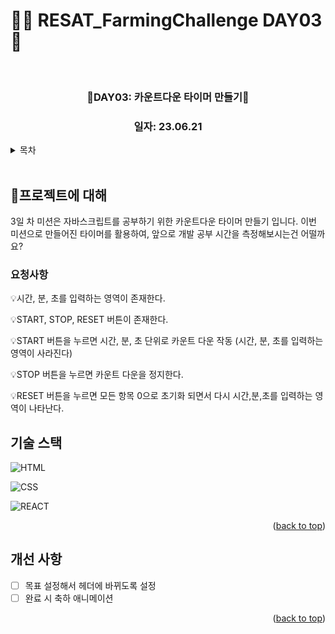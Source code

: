 # 👩‍🌾 RESAT_FarmingChallenge DAY03 🌾

<a name="readme-top"></a>

<!-- PROJECT LOGO -->

<br />

<div align="center">
  <a href="https://github.com/github_username/repo_name">
    <div width = "80" height="80">
        <!-- <img> 첨부 예정 -->
    </div>
  </a>
<h3 align="center">🌱DAY03: 카운트다운 타이머 만들기🌱</h3>
<h3 align="center">일자: 23.06.21</h3>
</div>

<!-- TABLE OF CONTENTS -->
<details>
  <summary>목차</summary>
  <ol>
    <li><a href="#프로젝트에-대해">🌱프로젝트에 대해</a></li>
    <li><a href="#기술-스택">기술 스택</a></li>
    <li><a href="#roadmap">Roadmap</a></li>
  </ol>
</details>
<br/>

<!-- ABOUT THE PROJECT -->

## 🌱프로젝트에 대해

3일 차 미션은 자바스크립트를 공부하기 위한 카운트다운 타이머 만들기 입니다.
이번 미션으로 만들어진 타이머를 활용하여, 앞으로 개발 공부 시간을 측정해보시는건 어떨까요?

### 요청사항

💡시간, 분, 초를 입력하는 영역이 존재한다.

💡START, STOP, RESET 버튼이 존재한다.

💡START 버튼을 누르면 시간, 분, 초 단위로 카운트 다운 작동 (시간, 분, 초를 입력하는 영역이 사라진다)

💡STOP 버튼을 누르면 카운트 다운을 정지한다.

💡RESET 버튼을 누르면 모든 항목 0으로 초기화 되면서 다시 시간,분,초를 입력하는 영역이 나타난다.

## 기술 스택

![HTML][html-shield]

![CSS][css-shield]

![REACT][react-shield]

<p align="right">(<a href="#readme-top">back to top</a>)</p>

<!-- ROADMAP -->

## 개선 사항

- [ ] 목표 설정해서 헤더에 바뀌도록 설정
- [ ] 완료 시 축하 애니메이션

<p align="right">(<a href="#readme-top">back to top</a>)</p>

<!-- MARKDOWN LINKS & IMAGES -->

[html-shield]: https://img.shields.io/badge/html5-E34F26?style=for-the-badge&logo=html5&logoColor=white
[css-shield]: https://img.shields.io/badge/css3-1572B6?style=for-the-badge&logo=css3&logoColor=white
[react-shield]: https://img.shields.io/badge/react-61DAFB?style=for-the-badge&logo=react&logoColor=white
